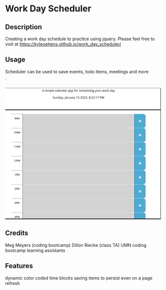 # Work Day Scheduler

## Description

Creating a work day schedule to practice using jquery.  Please feel free to visit at https://kyleoetjens.github.io/work_day_scheduler/

## Usage

Scheduler can be used to save events, todo items, meetings and more

    `
  ![alt text](./assets/wds.png)
    

## Credits

Meg Meyers (coding bootcamp)
Dillon Riecke (class TA)
UMN coding bootcamp learning assistants


## Features

dynamic color coded time blocks
saving items to persist even on a page refresh

